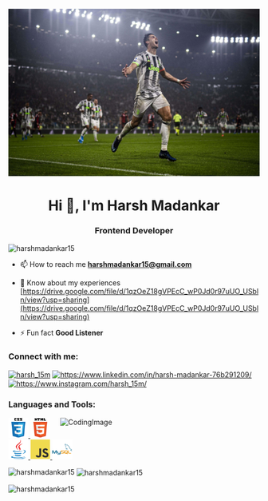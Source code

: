 ![Logo](https://github.com/harshmadankar15/harshmadankar15/blob/main/8398983.jpg)
<h1 align="center">Hi 👋, I'm Harsh Madankar</h1>
<h3 align="center">Frontend Developer</h3>

<p align="left"> <img src="https://komarev.com/ghpvc/?username=harshmadankar15&label=Profile%20views&color=0e75b6&style=flat" alt="harshmadankar15" /> </p>

- 📫 How to reach me **harshmadankar15@gmail.com**

- 📄 Know about my experiences [https://drive.google.com/file/d/1qzOeZ18gVPEcC_wP0Jd0r97uUO_USbln/view?usp=sharing](https://drive.google.com/file/d/1qzOeZ18gVPEcC_wP0Jd0r97uUO_USbln/view?usp=sharing)

- ⚡ Fun fact **Good Listener**

<h3 align="left">Connect with me:</h3>
<p align="left">
<a href="https://twitter.com/harsh_15m" target="blank"><img align="center" src="https://raw.githubusercontent.com/rahuldkjain/github-profile-readme-generator/master/src/images/icons/Social/twitter.svg" alt="harsh_15m" height="30" width="40" /></a>
<a href="https://linkedin.com/in/https://www.linkedin.com/in/harsh-madankar-76b291209/" target="blank"><img align="center" src="https://raw.githubusercontent.com/rahuldkjain/github-profile-readme-generator/master/src/images/icons/Social/linked-in-alt.svg" alt="https://www.linkedin.com/in/harsh-madankar-76b291209/" height="30" width="40" /></a>
<a href="https://instagram.com/https://www.instagram.com/harsh_15m/" target="blank"><img align="center" src="https://raw.githubusercontent.com/rahuldkjain/github-profile-readme-generator/master/src/images/icons/Social/instagram.svg" alt="https://www.instagram.com/harsh_15m/" height="30" width="40" /></a>
</p>


<h3 align="left">Languages and Tools:</h3>
<img align="right" alt="CodingImage" width="400" src="https://camo.githubusercontent.com/19db51af5f90f1b152bc0b9078f5fe97053955be5074f03f17019c70345bdcdb/68747470733a2f2f6d69726f2e6d656469756d2e636f6d2f6d61782f313336302f302a37513379765349765f7430696f4a2d5a2e676966">

<p align="left"> <a href="https://www.w3schools.com/css/" target="_blank" rel="noreferrer"> <img src="https://raw.githubusercontent.com/devicons/devicon/master/icons/css3/css3-original-wordmark.svg" alt="css3" width="40" height="40"/> </a> <a href="https://www.w3.org/html/" target="_blank" rel="noreferrer"> <img src="https://raw.githubusercontent.com/devicons/devicon/master/icons/html5/html5-original-wordmark.svg" alt="html5" width="40" height="40"/> </a> <a href="https://www.java.com" target="_blank" rel="noreferrer"> <img src="https://raw.githubusercontent.com/devicons/devicon/master/icons/java/java-original.svg" alt="java" width="40" height="40"/> </a> <a href="https://developer.mozilla.org/en-US/docs/Web/JavaScript" target="_blank" rel="noreferrer"> <img src="https://raw.githubusercontent.com/devicons/devicon/master/icons/javascript/javascript-original.svg" alt="javascript" width="40" height="40"/> </a> <a href="https://www.mysql.com/" target="_blank" rel="noreferrer"> <img src="https://raw.githubusercontent.com/devicons/devicon/master/icons/mysql/mysql-original-wordmark.svg" alt="mysql" width="40" height="40"/> </a> </p>

<p><img align="left" src="https://github-readme-stats.vercel.app/api/top-langs?username=harshmadankar15&show_icons=true&locale=en&layout=compact" alt="harshmadankar15" /></p>

<p>&nbsp;<img align="center" src="https://github-readme-stats.vercel.app/api?username=harshmadankar15&show_icons=true&locale=en" alt="harshmadankar15" /></p>

<p><img align="center" src="https://github-readme-streak-stats.herokuapp.com/?user=harshmadankar15&" alt="harshmadankar15" /></p>
